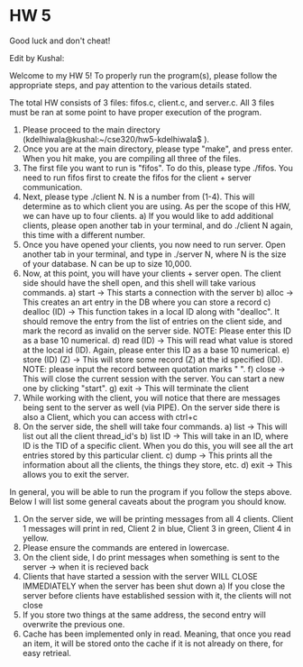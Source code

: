 # HW 5
Good luck and don't cheat!

Edit by Kushal: 

Welcome to my HW 5! To properly run the program(s), please follow the appropriate steps, and pay attention to the various details stated. 

The total HW consists of 3 files: fifos.c, client.c, and server.c. All 3 files must be ran at some point to have proper execution of the program. 

1) Please proceed to the main directory (kdelhiwala@kushal:~/cse320/hw5-kdelhiwala$ ).
2) Once you are at the main directory, please type "make", and press enter. When you hit make, you are compiling all three of the files. 
3) The first file you want to run is "fifos". To do this, please type ./fifos. You need to run fifos first to create the fifos for the client + server communication. 
4) Next, please type ./client N. N is a number from (1-4). This will determine as to which client you are using. As per the scope of this HW, we can have up to four clients. 
	a) If you would like to add additional clients, please open another tab in your terminal, and do ./client N again, this time with a different number.
5) Once you have opened your clients, you now need to run server. Open another tab in your terminal, and type in ./server N, where N is the size of your database. N can be up to size 10,000. 
6) Now, at this point, you will have your clients + server open. The client side should have the shell open, and this shell will take various commands.
	a) start -> This starts a connection with the server 
	b) alloc -> This creates an art entry in the DB where you can store a record
	c) dealloc (ID) -> This function takes in a local ID along with "dealloc". It should remove the entry from the list of entries on the client side, and mark the record as invalid on the server
			   side. NOTE: Please enter this ID as a base 10 numerical.
	d) read (ID) -> This will read what value is stored at the local id (ID). Again, please enter this ID as a base 10 numerical. 
	e) store (ID) (Z) -> This will store some record (Z) at the id specified (ID). NOTE: please input the record between quotation marks " ".
	f) close -> This will close the current session with the server. You can start a new one by clicking "start". 
	g) exit -> This will terminate the client
7) While working with the client, you will notice that there are messages being sent to the server as well (via PIPE). On the server side there is also a Client, which you can access with ctrl+c
8) On the server side, the shell will take four commands.
	a) list -> This will list out all the client thread_id's
	b) list ID -> This will take in an ID, where ID is the TID of a specific client. When you do this, you will see all the art entries stored by this particular client. 
	c) dump -> This prints all the information about all the clients, the things they store, etc. 
	d) exit -> This allows you to exit the server. 

In general, you will be able to run the program if you follow the steps above. Below I will list some general caveats about the program you should know.


1) On the server side, we will be printing messages from all 4 clients. Client 1 messages will print in red, Client 2 in blue, Client 3 in green, Client 4 in yellow.
2) Please ensure the commands are entered in lowercase. 
3) On the client side, I do print messages when something is sent to the server -> when it is recieved back 
4) Clients that have started a session with the server WILL CLOSE IMMEDIATELY when the server has been shut down
	a) If you close the server before clients have established session with it, the clients will not close 
5) If you store two things at the same address, the second entry will overwrite the previous one. 
6) Cache has been implemented only in read. Meaning, that once you read an item, it will be stored onto the cache if it is not already on there, for easy retrieal. 
   
